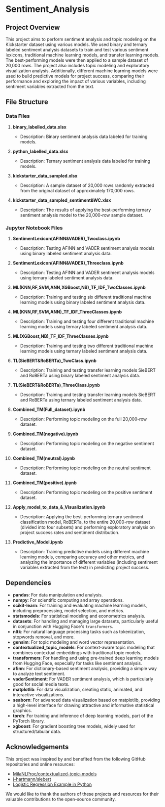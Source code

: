 # Sentiment_Analysis

## Project Overview
This project aims to perform sentiment analysis and topic modeling on the Kickstarter dataset using various models. We used binary and ternary labeled sentiment analysis datasets to train and test various sentiment lexicons, traditional machine learning models, and transfer learning models. The best-performing models were then applied to a sample dataset of 20,000 rows. The project also includes topic modeling and exploratory visualization analysis. Additionally, different machine learning models were used to build predictive models for project success, comparing their performance and exploring the impact of various variables, including sentiment variables extracted from the text.

## File Structure

### Data Files
1. **binary_labelled_data.xlsx**
   - Description: Binary sentiment analysis data labeled for training models.

2. **python_labelled_data.xlsx**
   - Description: Ternary sentiment analysis data labeled for training models.

3. **kickstarter_data_sampled.xlsx**
   - Description: A sample dataset of 20,000 rows randomly extracted from the original dataset of approximately 170,000 rows.

4. **kickstarter_data_sampled_sentiment&WC.xlsx**
   - Description: The results of applying the best-performing ternary sentiment analysis model to the 20,000-row sample dataset.

### Jupyter Notebook Files
1. **SentimentLexicon(AFINN&VADER)_Twoclass.ipynb**
   - Description: Testing AFINN and VADER sentiment analysis models using binary labeled sentiment analysis data.

2. **SentimentLexicon(AFINN&VADER)_Threeclass.ipynb**
   - Description: Testing AFINN and VADER sentiment analysis models using ternary labeled sentiment analysis data.

3. **ML(KNN,RF,SVM,ANN,XGBoost,NB)_TF_IDF_TwoClasses.ipynb**
   - Description: Training and testing six different traditional machine learning models using binary labeled sentiment analysis data.

4. **ML(KNN,RF,SVM,ANN)_TF_IDF_ThreeClasses.ipynb**
   - Description: Training and testing four different traditional machine learning models using ternary labeled sentiment analysis data.

5. **ML(XGBoost,NB)_TF_IDF_ThreeClasses.ipynb**
   - Description: Training and testing two different traditional machine learning models using ternary labeled sentiment analysis data.

6. **TL(SieBERT&RoBERTa)_TwoClass.ipynb**
   - Description: Training and testing transfer learning models SieBERT and RoBERTa using binary labeled sentiment analysis data.

7. **TL(SieBERT&RoBERTa)_ThreeClass.ipynb**
   - Description: Training and testing transfer learning models SieBERT and RoBERTa using ternary labeled sentiment analysis data.

8. **Combined_TM(Full_dataset).ipynb**
   - Description: Performing topic modeling on the full 20,000-row dataset.

9. **Combined_TM(negative).ipynb**
   - Description: Performing topic modeling on the negative sentiment dataset.

10. **Combined_TM(neutral).ipynb**
    - Description: Performing topic modeling on the neutral sentiment dataset.

11. **Combined_TM(positive).ipynb**
    - Description: Performing topic modeling on the positive sentiment dataset.

12. **Apply_model_to_data_&_Visualization.ipynb**
    - Description: Applying the best-performing ternary sentiment classification model, RoBERTa, to the entire 20,000-row dataset (divided into four subsets) and performing exploratory analysis on project success rates and sentiment distribution.

13. **Predictive_Model.ipynb**
    - Description: Training predictive models using different machine learning models, comparing accuracy and other metrics, and analyzing the importance of different variables (including sentiment variables extracted from the text) in predicting project success.
   
## Dependencies
- **pandas**: For data manipulation and analysis.
- **numpy**: For scientific computing and array operations.
- **scikit-learn**: For training and evaluating machine learning models, including preprocessing, model selection, and metrics.
- **statsmodels**: For statistical modeling and econometrics analysis.
- **datasets**: For handling and managing large datasets, particularly useful in conjunction with Hugging Face's `transformers`.
- **nltk**: For natural language processing tasks such as tokenization, stopwords removal, and more.
- **gensim**: For topic modeling and word vector representation.
- **contextualized_topic_models**: For context-aware topic modeling that combines contextual embeddings with traditional topic models.
- **transformers**: For handling and using pre-trained deep learning models from Hugging Face, especially for tasks like sentiment analysis.
- **afinn**: For dictionary-based sentiment analysis, providing a simple way to analyze text sentiment.
- **vaderSentiment**: For VADER sentiment analysis, which is particularly good for social media texts.
- **matplotlib**: For data visualization, creating static, animated, and interactive visualizations.
- **seaborn**: For advanced data visualization based on matplotlib, providing a high-level interface for drawing attractive and informative statistical graphics.
- **torch**: For training and inference of deep learning models, part of the PyTorch library.
- **xgboost**: For gradient boosting tree models, widely used for structured/tabular data.

## Acknowledgements
This project was inspired by and benefited from the following GitHub repositories and online resources:

- [MilaNLProc/contextualized-topic-models](https://github.com/MilaNLProc/contextualized-topic-models)
- [j-hartmann/siebert](https://github.com/j-hartmann/siebert)
- [Logistic Regression Example in Python](https://www.justintodata.com/logistic-regression-example-in-python/)

We would like to thank the authors of these projects and resources for their valuable contributions to the open-source community.


